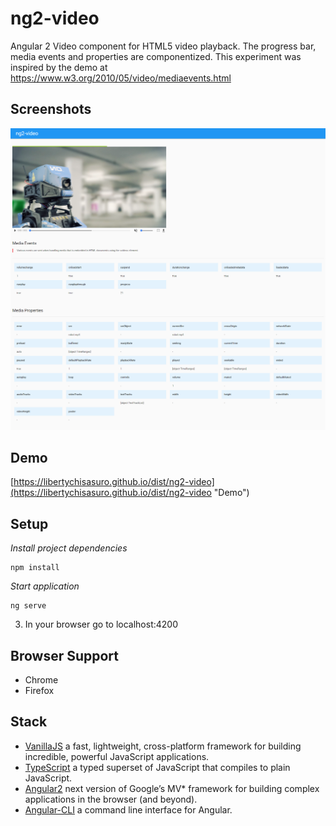 # ng2-video
Angular 2 Video component for HTML5 video playback. The progress bar, media events and properties are componentized. This experiment was inspired by the demo at https://www.w3.org/2010/05/video/mediaevents.html

## Screenshots

![Screenshot](/screenshots/screenshot.png?raw=true "")

## Demo

[https://libertychisasuro.github.io/dist/ng2-video](https://libertychisasuro.github.io/dist/ng2-video "Demo") 

## Setup

_Install project dependencies_
```
npm install
```
_Start application_
```
ng serve
```
3. In your browser go to localhost:4200

## Browser Support

- Chrome
- Firefox

## Stack

 * [VanillaJS](http://vanilla-js.com "VanillaJS") a fast, lightweight, cross-platform framework for building incredible, powerful JavaScript applications.
 * [TypeScript](https://www.typescriptlang.org/index.html "TypeScript") a typed superset of JavaScript that compiles to plain JavaScript.
 * [Angular2](https://angular.io "Angular 2") next version of Google’s MV* framework for building complex applications in the browser (and beyond).
  * [Angular-CLI](https://cli.angular.io "Angular CLI") a command line interface for Angular.
